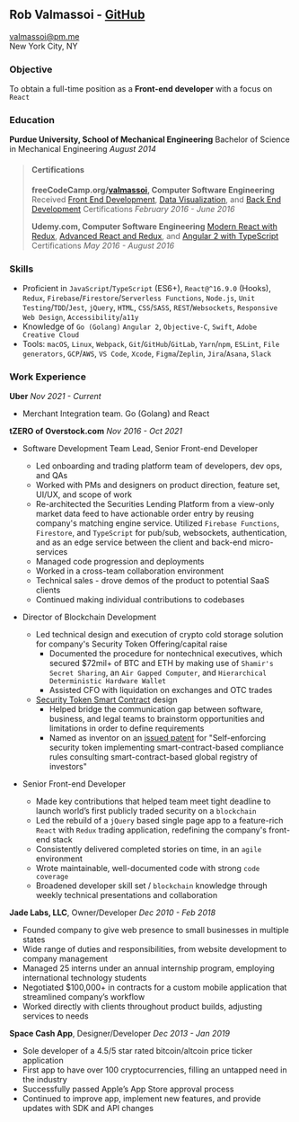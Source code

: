 ## Rob Valmassoi - [GitHub](https://github.com/valmassoi)
[valmassoi@pm.me](mailto:valmassoi@pm.me?subject=Opportunity%20[via%20GitHub])  
New York City, NY

### Objective
To obtain a full-time position as a **Front-end developer** with a focus on `React`

### Education
**Purdue University, School of Mechanical Engineering**
Bachelor of Science in Mechanical Engineering *August 2014*

> #### Certifications
> **freeCodeCamp.org/[valmassoi](https://www.freecodecamp.org/valmassoi), Computer Software Engineering**
> Received [Front End Development](https://www.freecodecamp.org/certification/valmassoi/legacy-front-end), [Data Visualization](https://www.freecodecamp.org/certification/valmassoi/legacy-data-visualization), and [Back End Development](https://www.freecodecamp.org/certification/valmassoi/legacy-back-end) Certifications *February 2016 - June 2016*
>
> **Udemy.com, Computer Software Engineering**
> [Modern React with Redux](https://www.udemy.com/certificate/UC-QESJIVSD/), [Advanced React and Redux](https://www.udemy.com/certificate/UC-8IW4O5O5/), and [Angular 2 with TypeScript](https://www.udemy.com/certificate/UC-564D51CX/) Certifications *May 2016 - August 2016*

### Skills
- Proficient in `JavaScript`/`TypeScript` (ES6+), `React@^16.9.0` (Hooks), `Redux`, `Firebase`/`Firestore`/`Serverless Functions`, `Node.js`, `Unit Testing`/`TDD`/`Jest`, `jQuery`, `HTML`, `CSS`/`SASS`, `REST`/`Websockets`, `Responsive Web Design`, `Accessibility`/`a11y`
- Knowledge of `Go (Golang)` `Angular 2`, `Objective-C`, `Swift`, `Adobe Creative Cloud`
- Tools: `macOS`, `Linux`, `Webpack`, `Git`/`GitHub`/`GitLab`, `Yarn`/`npm`, `ESLint`, `File generators`, `GCP`/`AWS`, `VS Code`, `Xcode`, `Figma`/`Zeplin`, `Jira`/`Asana`, `Slack`

### Work Experience
**Uber** *Nov 2021 - Current*
- Merchant Integration team. Go (Golang) and React

**tZERO of Overstock.com** *Nov 2016 - Oct 2021*
- Software Development Team Lead, Senior Front-end Developer
  - Led onboarding and trading platform team of developers, dev ops, and QAs
  - Worked with PMs and designers on product direction, feature set, UI/UX, and scope of work
  - Re-architected the Securities Lending Platform from a view-only market data feed to have actionable order entry by reusing company's matching engine service. Utilized `Firebase Functions`, `Firestore`, and `TypeScript` for pub/sub, websockets, authentication, and as an edge service between the client and back-end micro-services
  - Managed code progression and deployments
  - Worked in a cross-team collaboration environment
  - Technical sales - drove demos of the product to potential SaaS clients
  - Continued making individual contributions to codebases

- Director of Blockchain Development
  - Led technical design and execution of crypto cold storage solution for company's Security Token Offering/capital raise
    - Documented the procedure for nontechnical executives, which secured $72mil+ of BTC and ETH by making use of `Shamir's Secret Sharing`, an `Air Gapped Computer`, and `Hierarchical Deterministic Hardware Wallet`
    - Assisted CFO with liquidation on exchanges and OTC trades
  - [Security Token Smart Contract](https://github.com/tZERO-dev/T0ken) design
    - Helped bridge the communication gap between software, business, and legal teams to brainstorm opportunities and limitations in order to define requirements
    - Named as inventor on an [issued patent](https://patents.google.com/patent/US20200051067A1/en) for "Self-enforcing security token implementing smart-contract-based compliance rules consulting smart-contract-based global registry of investors"

- Senior Front-end Developer
  - Made key contributions that helped team meet tight deadline to launch world’s first publicly traded security on a `blockchain`
  - Led the rebuild of a `jQuery` based single page app to a feature-rich `React` with `Redux` trading application, redefining the company's front-end stack
  - Consistently delivered completed stories on time, in an `agile` environment
  - Wrote maintainable, well-documented code with strong `code coverage`
  - Broadened developer skill set / `blockchain` knowledge through weekly technical presentations and collaboration

**Jade Labs, LLC**, Owner/Developer *Dec 2010 - Feb 2018*
- Founded company to give web presence to small businesses in multiple states
- Wide range of duties and responsibilities, from website development to company management
- Managed 25 interns under an annual internship program, employing international technology students
- Negotiated $100,000+ in contracts for a custom mobile application that streamlined company’s workflow
- Worked directly with clients throughout product builds, adjusting services to needs

**Space Cash App**, Designer/Developer *Dec 2013 - Jan 2019*
- Sole developer of a 4.5/5 star rated bitcoin/altcoin price ticker application
- First app to have over 100 cryptocurrencies, filling an untapped need in the industry
- Successfully passed Apple’s App Store approval process
- Continued to improve app, implement new features, and provide updates with SDK and API changes
